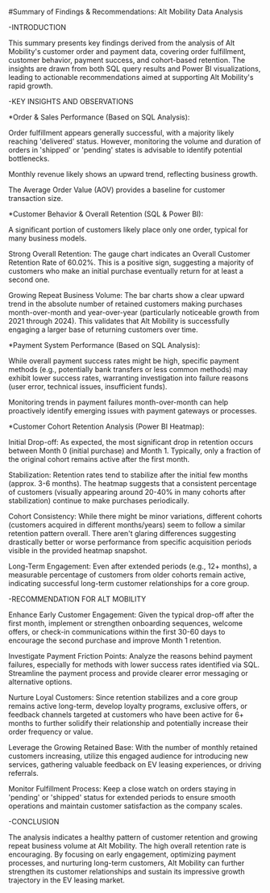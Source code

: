 #Summary of Findings & Recommendations: Alt Mobility Data Analysis



-INTRODUCTION

This summary presents key findings derived from the analysis of Alt Mobility's customer order and payment data, covering order fulfillment, customer behavior, payment success, and cohort-based retention. The insights are drawn from both SQL query results and Power BI visualizations, leading to actionable recommendations aimed at supporting Alt Mobility's rapid growth.



-KEY INSIGHTS AND OBSERVATIONS


*Order & Sales Performance (Based on SQL Analysis):

Order fulfillment appears generally successful, with a majority likely reaching 'delivered' status. However, monitoring the volume and duration of orders in 'shipped' or 'pending' states is advisable to identify potential bottlenecks.

Monthly revenue likely shows an upward trend, reflecting business growth.

The Average Order Value (AOV) provides a baseline for customer transaction size.


*Customer Behavior & Overall Retention (SQL & Power BI):

A significant portion of customers likely place only one order, typical for many business models.

Strong Overall Retention: The gauge chart indicates an Overall Customer Retention Rate of 60.02%. This is a positive sign, suggesting a majority of customers who make an initial purchase eventually return for at least a second one.

Growing Repeat Business Volume: The bar charts show a clear upward trend in the absolute number of retained customers making purchases month-over-month and year-over-year (particularly noticeable growth from 2021 through 2024). This validates that Alt Mobility is successfully engaging a larger base of returning customers over time.


*Payment System Performance (Based on SQL Analysis):

While overall payment success rates might be high, specific payment methods (e.g., potentially bank transfers or less common methods) may exhibit lower success rates, warranting investigation into failure reasons (user error, technical issues, insufficient funds).

Monitoring trends in payment failures month-over-month can help proactively identify emerging issues with payment gateways or processes.


*Customer Cohort Retention Analysis (Power BI Heatmap):

Initial Drop-off: As expected, the most significant drop in retention occurs between Month 0 (initial purchase) and Month 1. Typically, only a fraction of the original cohort remains active after the first month.

Stabilization: Retention rates tend to stabilize after the initial few months (approx. 3-6 months). The heatmap suggests that a consistent percentage of customers (visually appearing around 20-40% in many cohorts after stabilization) continue to make purchases periodically.

Cohort Consistency: While there might be minor variations, different cohorts (customers acquired in different months/years) seem to follow a similar retention pattern overall. There aren't glaring differences suggesting drastically better or worse performance from specific acquisition periods visible in the provided heatmap snapshot.

Long-Term Engagement: Even after extended periods (e.g., 12+ months), a measurable percentage of customers from older cohorts remain active, indicating successful long-term customer relationships for a core group.



-RECOMMENDATION FOR ALT MOBILITY

Enhance Early Customer Engagement: Given the typical drop-off after the first month, implement or strengthen onboarding sequences, welcome offers, or check-in communications within the first 30-60 days to encourage the second purchase and improve Month 1 retention.

Investigate Payment Friction Points: Analyze the reasons behind payment failures, especially for methods with lower success rates identified via SQL. Streamline the payment process and provide clearer error messaging or alternative options.

Nurture Loyal Customers: Since retention stabilizes and a core group remains active long-term, develop loyalty programs, exclusive offers, or feedback channels targeted at customers who have been active for 6+ months to further solidify their relationship and potentially increase their order frequency or value.

Leverage the Growing Retained Base: With the number of monthly retained customers increasing, utilize this engaged audience for introducing new services, gathering valuable feedback on EV leasing experiences, or driving referrals.

Monitor Fulfillment Process: Keep a close watch on orders staying in 'pending' or 'shipped' status for extended periods to ensure smooth operations and maintain customer satisfaction as the company scales.




-CONCLUSION

The analysis indicates a healthy pattern of customer retention and growing repeat business volume at Alt Mobility. The high overall retention rate is encouraging. By focusing on early engagement, optimizing payment processes, and nurturing long-term customers, Alt Mobility can further strengthen its customer relationships and sustain its impressive growth trajectory in the EV leasing market.
